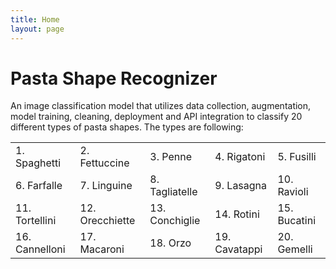 ```yaml
---
title: Home
layout: page
---
```


# Pasta Shape Recognizer

An image classification model that utilizes data collection, augmentation, model training, cleaning, deployment and API integration to classify 20 different types of pasta shapes. The types are following:

<table>
    <tr>
        <td>1. Spaghetti</td>
        <td>2. Fettuccine</td>
        <td>3. Penne</td>
        <td>4. Rigatoni</td>
        <td>5. Fusilli</td>
    </tr>
    <tr>
        <td>6. Farfalle</td>
        <td>7. Linguine</td>
        <td>8. Tagliatelle</td>
        <td>9. Lasagna</td>
        <td>10. Ravioli</td>
    </tr>
    <tr>
        <td>11. Tortellini</td>
        <td>12. Orecchiette</td>
        <td>13. Conchiglie</td>
        <td>14. Rotini</td>
        <td>15. Bucatini</td>
    </tr>
    <tr>
        <td>16. Cannelloni</td>
        <td>17. Macaroni</td>
        <td>18. Orzo</td>
        <td>19. Cavatappi</td>
        <td>20. Gemelli</td>
    </tr>
</table>
